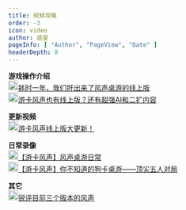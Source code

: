 ```yaml
---
title: 视频攻略
order: -3
icon: video
author: 惑星
pageInfo: [ "Author", "PageView", "Date" ]
headerDepth: 0
---
```


**游戏操作介绍**\
[<img height="20" width="20" src="/images/bilibili.svg" />耗时一年，我们肝出来了风声桌游的线上版](https://www.bilibili.com/video/BV1RK421x7ie)\
[<img height="20" width="20" src="/images/bilibili.svg" />游卡风声也有线上版？还有超强AI和二扩内容](https://www.bilibili.com/video/BV1nx4y1y7qP)

**更新视频**\
[<img height="20" width="20" src="/images/bilibili.svg" />游卡风声线上版大更新！](https://www.bilibili.com/video/BV15iiPeHEgE)

**日常录像**\
[<img height="20" width="20" src="/images/bilibili.svg" />【游卡风声】风声桌游日常](https://www.bilibili.com/video/BV1JC4y1e72n)\
[<img height="20" width="20" src="/images/bilibili.svg" />【游卡风声】你不知道的狗卡桌游——顶尖五人对局](https://www.bilibili.com/video/BV1G94y1t7eC)

**其它**\
[<img height="20" width="20" src="/images/bilibili.svg" />锐评目前三个版本的风声](https://www.bilibili.com/video/BV1GJ4m1W7NE)
